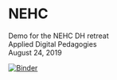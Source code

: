 # NEHC
Demo for the NEHC DH retreat  
Applied Digital Pedagogies  
August 24, 2019  

[![Binder](https://mybinder.org/badge_logo.svg)](https://mybinder.org/v2/gh/lknelson/NDHC/master)
